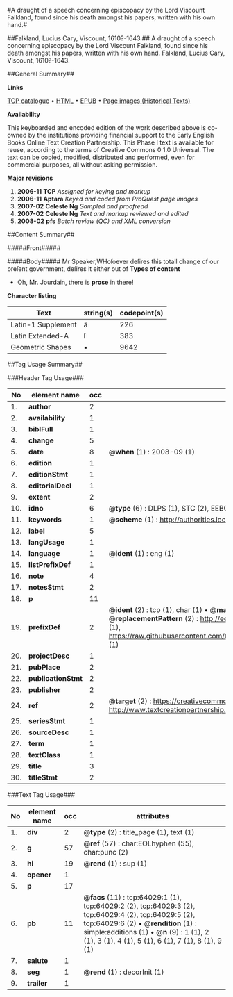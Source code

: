 #A draught of a speech concerning episcopacy by the Lord Viscount Falkland, found since his death amongst his papers, written with his own hand.#

##Falkland, Lucius Cary, Viscount, 1610?-1643.##
A draught of a speech concerning episcopacy by the Lord Viscount Falkland, found since his death amongst his papers, written with his own hand.
Falkland, Lucius Cary, Viscount, 1610?-1643.

##General Summary##

**Links**

[TCP catalogue](http://www.ota.ox.ac.uk/tcp/)  • 
[HTML](http://tei.it.ox.ac.uk/tcp/Texts-HTML/free/A40/A40796.html)  • 
[EPUB](http://tei.it.ox.ac.uk/tcp/Texts-EPUB/free/A40/A40796.epub) • 
[Page images (Historical Texts)](https://data.historicaltexts.jisc.ac.uk/view?pubId=eebo-12594464e&pageId=eebo-12594464e-64029-1)

**Availability**

This keyboarded and encoded edition of the
	       work described above is co-owned by the institutions
	       providing financial support to the Early English Books
	       Online Text Creation Partnership. This Phase I text is
	       available for reuse, according to the terms of Creative
	       Commons 0 1.0 Universal. The text can be copied,
	       modified, distributed and performed, even for
	       commercial purposes, all without asking permission.

**Major revisions**

1. __2006-11__ __TCP__ *Assigned for keying and markup*
1. __2006-11__ __Aptara__ *Keyed and coded from ProQuest page images*
1. __2007-02__ __Celeste Ng__ *Sampled and proofread*
1. __2007-02__ __Celeste Ng__ *Text and markup reviewed and edited*
1. __2008-02__ __pfs__ *Batch review (QC) and XML conversion*

##Content Summary##

#####Front#####

#####Body#####
Mr Speaker,WHoſoever deſires this totall change of
our preſent government, deſires it either
out of 
**Types of content**

  * Oh, Mr. Jourdain, there is **prose** in there!

**Character listing**


|Text|string(s)|codepoint(s)|
|---|---|---|
|Latin-1 Supplement|â|226|
|Latin Extended-A|ſ|383|
|Geometric Shapes|▪|9642|

##Tag Usage Summary##

###Header Tag Usage###

|No|element name|occ|attributes|
|---|---|---|---|
|1.|__author__|2||
|2.|__availability__|1||
|3.|__biblFull__|1||
|4.|__change__|5||
|5.|__date__|8| @__when__ (1) : 2008-09 (1)|
|6.|__edition__|1||
|7.|__editionStmt__|1||
|8.|__editorialDecl__|1||
|9.|__extent__|2||
|10.|__idno__|6| @__type__ (6) : DLPS (1), STC (2), EEBO-CITATION (1), OCLC (1), VID (1)|
|11.|__keywords__|1| @__scheme__ (1) : http://authorities.loc.gov/ (1)|
|12.|__label__|5||
|13.|__langUsage__|1||
|14.|__language__|1| @__ident__ (1) : eng (1)|
|15.|__listPrefixDef__|1||
|16.|__note__|4||
|17.|__notesStmt__|2||
|18.|__p__|11||
|19.|__prefixDef__|2| @__ident__ (2) : tcp (1), char (1)  •  @__matchPattern__ (2) : ([0-9\-]+):([0-9IVX]+) (1), (.+) (1)  •  @__replacementPattern__ (2) : http://eebo.chadwyck.com/downloadtiff?vid=$1&page=$2 (1), https://raw.githubusercontent.com/textcreationpartnership/Texts/master/tcpchars.xml#$1 (1)|
|20.|__projectDesc__|1||
|21.|__pubPlace__|2||
|22.|__publicationStmt__|2||
|23.|__publisher__|2||
|24.|__ref__|2| @__target__ (2) : https://creativecommons.org/publicdomain/zero/1.0/ (1), http://www.textcreationpartnership.org/docs/. (1)|
|25.|__seriesStmt__|1||
|26.|__sourceDesc__|1||
|27.|__term__|1||
|28.|__textClass__|1||
|29.|__title__|3||
|30.|__titleStmt__|2||


###Text Tag Usage###

|No|element name|occ|attributes|
|---|---|---|---|
|1.|__div__|2| @__type__ (2) : title_page (1), text (1)|
|2.|__g__|57| @__ref__ (57) : char:EOLhyphen (55), char:punc (2)|
|3.|__hi__|19| @__rend__ (1) : sup (1)|
|4.|__opener__|1||
|5.|__p__|17||
|6.|__pb__|11| @__facs__ (11) : tcp:64029:1 (1), tcp:64029:2 (2), tcp:64029:3 (2), tcp:64029:4 (2), tcp:64029:5 (2), tcp:64029:6 (2)  •  @__rendition__ (1) : simple:additions (1)  •  @__n__ (9) : 1 (1), 2 (1), 3 (1), 4 (1), 5 (1), 6 (1), 7 (1), 8 (1), 9 (1)|
|7.|__salute__|1||
|8.|__seg__|1| @__rend__ (1) : decorInit (1)|
|9.|__trailer__|1||
